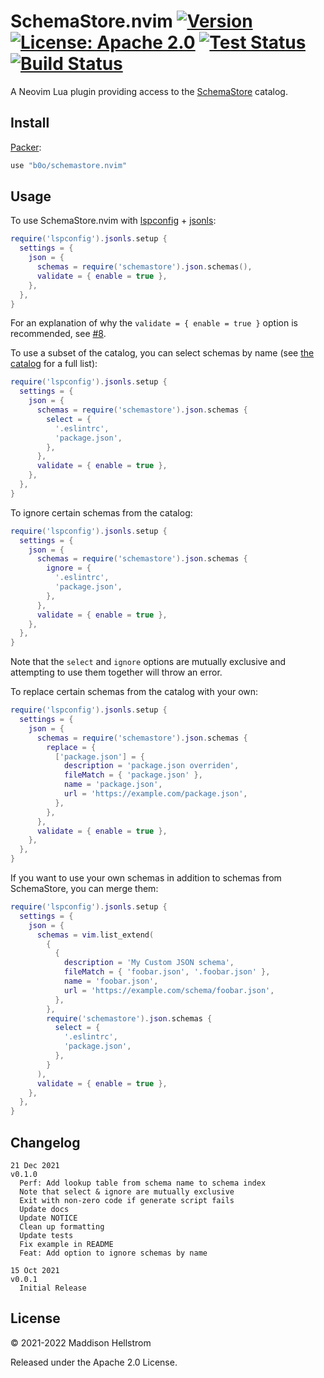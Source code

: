 # SchemaStore.nvim [![Version](https://img.shields.io/github/v/tag/b0o/schemastore.nvim?style=flat&color=yellow&label=version&sort=semver)](https://github.com/b0o/schemastore.nvim/releases) [![License: Apache 2.0](https://img.shields.io/github/license/b0o/schemastore.nvim?style=flat&color=green)](https://www.apache.org/licenses/LICENSE-2.0) [![Test Status](https://img.shields.io/github/actions/workflow/status/b0o/schemastore.nvim/test.yaml?branch=main&label=tests)](https://github.com/b0o/schemastore.nvim/actions/workflows/test.yaml) [![Build Status](https://img.shields.io/github/actions/workflow/status/b0o/schemastore.nvim/generate.yaml?branch=main)](https://github.com/b0o/schemastore.nvim/actions/workflows/generate.yaml)

A Neovim Lua plugin providing access to the [SchemaStore](https://github.com/SchemaStore/schemastore) catalog.

## Install

[Packer](https://github.com/wbthomason/packer.nvim):

```lua
use "b0o/schemastore.nvim"
```

## Usage

To use SchemaStore.nvim with [lspconfig](https://github.com/neovim/nvim-lspconfig/blob/master/CONFIG.md#jsonls) + [jsonls](https://github.com/hrsh7th/vscode-langservers-extracted):

```lua
require('lspconfig').jsonls.setup {
  settings = {
    json = {
      schemas = require('schemastore').json.schemas(),
      validate = { enable = true },
    },
  },
}
```

For an explanation of why the `validate = { enable = true }` option is recommended, see [#8](https://github.com/b0o/SchemaStore.nvim/issues/8).

To use a subset of the catalog, you can select schemas by name (see [the catalog](https://github.com/SchemaStore/schemastore/blob/master/src/api/json/catalog.json) for a full list):

```lua
require('lspconfig').jsonls.setup {
  settings = {
    json = {
      schemas = require('schemastore').json.schemas {
        select = {
          '.eslintrc',
          'package.json',
        },
      },
      validate = { enable = true },
    },
  },
}
```

To ignore certain schemas from the catalog:

```lua
require('lspconfig').jsonls.setup {
  settings = {
    json = {
      schemas = require('schemastore').json.schemas {
        ignore = {
          '.eslintrc',
          'package.json',
        },
      },
      validate = { enable = true },
    },
  },
}
```

Note that the `select` and `ignore` options are mutually exclusive and
attempting to use them together will throw an error.

To replace certain schemas from the catalog with your own:

```lua
require('lspconfig').jsonls.setup {
  settings = {
    json = {
      schemas = require('schemastore').json.schemas {
        replace = {
          ['package.json'] = {
            description = 'package.json overriden',
            fileMatch = { 'package.json' },
            name = 'package.json',
            url = 'https://example.com/package.json',
          },
        },
      },
      validate = { enable = true },
    },
  },
}
```

If you want to use your own schemas in addition to schemas from SchemaStore, you can merge them:

```lua
require('lspconfig').jsonls.setup {
  settings = {
    json = {
      schemas = vim.list_extend(
        {
          {
            description = 'My Custom JSON schema',
            fileMatch = { 'foobar.json', '.foobar.json' },
            name = 'foobar.json',
            url = 'https://example.com/schema/foobar.json',
          },
        },
        require('schemastore').json.schemas {
          select = {
            '.eslintrc',
            'package.json',
          },
        }
      ),
      validate = { enable = true },
    },
  },
}
```

## Changelog

```
21 Dec 2021                                                             v0.1.0
  Perf: Add lookup table from schema name to schema index
  Note that select & ignore are mutually exclusive
  Exit with non-zero code if generate script fails
  Update docs
  Update NOTICE
  Clean up formatting
  Update tests
  Fix example in README
  Feat: Add option to ignore schemas by name

15 Oct 2021                                                             v0.0.1
  Initial Release
```

## License

&copy; 2021-2022 Maddison Hellstrom

Released under the Apache 2.0 License.
